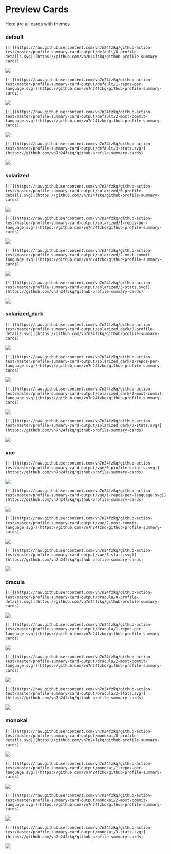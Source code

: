 
# Preview Cards

Here are all cards with themes.


### default


```
[![](https://raw.githubusercontent.com/vn7n24fzkq/github-action-test/master/profile-summary-card-output/default/0-profile-details.svg)](https://github.com/vn7n24fzkq/github-profile-summary-cards)
```
![](https://raw.githubusercontent.com/vn7n24fzkq/github-action-test/master/profile-summary-card-output/default/0-profile-details.svg)


```
[![](https://raw.githubusercontent.com/vn7n24fzkq/github-action-test/master/profile-summary-card-output/default/1-repos-per-language.svg)](https://github.com/vn7n24fzkq/github-profile-summary-cards)
```
![](https://raw.githubusercontent.com/vn7n24fzkq/github-action-test/master/profile-summary-card-output/default/1-repos-per-language.svg)


```
[![](https://raw.githubusercontent.com/vn7n24fzkq/github-action-test/master/profile-summary-card-output/default/2-most-commit-language.svg)](https://github.com/vn7n24fzkq/github-profile-summary-cards)
```
![](https://raw.githubusercontent.com/vn7n24fzkq/github-action-test/master/profile-summary-card-output/default/2-most-commit-language.svg)


```
[![](https://raw.githubusercontent.com/vn7n24fzkq/github-action-test/master/profile-summary-card-output/default/3-stats.svg)](https://github.com/vn7n24fzkq/github-profile-summary-cards)
```
![](https://raw.githubusercontent.com/vn7n24fzkq/github-action-test/master/profile-summary-card-output/default/3-stats.svg)


### solarized


```
[![](https://raw.githubusercontent.com/vn7n24fzkq/github-action-test/master/profile-summary-card-output/solarized/0-profile-details.svg)](https://github.com/vn7n24fzkq/github-profile-summary-cards)
```
![](https://raw.githubusercontent.com/vn7n24fzkq/github-action-test/master/profile-summary-card-output/solarized/0-profile-details.svg)


```
[![](https://raw.githubusercontent.com/vn7n24fzkq/github-action-test/master/profile-summary-card-output/solarized/1-repos-per-language.svg)](https://github.com/vn7n24fzkq/github-profile-summary-cards)
```
![](https://raw.githubusercontent.com/vn7n24fzkq/github-action-test/master/profile-summary-card-output/solarized/1-repos-per-language.svg)


```
[![](https://raw.githubusercontent.com/vn7n24fzkq/github-action-test/master/profile-summary-card-output/solarized/2-most-commit-language.svg)](https://github.com/vn7n24fzkq/github-profile-summary-cards)
```
![](https://raw.githubusercontent.com/vn7n24fzkq/github-action-test/master/profile-summary-card-output/solarized/2-most-commit-language.svg)


```
[![](https://raw.githubusercontent.com/vn7n24fzkq/github-action-test/master/profile-summary-card-output/solarized/3-stats.svg)](https://github.com/vn7n24fzkq/github-profile-summary-cards)
```
![](https://raw.githubusercontent.com/vn7n24fzkq/github-action-test/master/profile-summary-card-output/solarized/3-stats.svg)


### solarized_dark


```
[![](https://raw.githubusercontent.com/vn7n24fzkq/github-action-test/master/profile-summary-card-output/solarized_dark/0-profile-details.svg)](https://github.com/vn7n24fzkq/github-profile-summary-cards)
```
![](https://raw.githubusercontent.com/vn7n24fzkq/github-action-test/master/profile-summary-card-output/solarized_dark/0-profile-details.svg)


```
[![](https://raw.githubusercontent.com/vn7n24fzkq/github-action-test/master/profile-summary-card-output/solarized_dark/1-repos-per-language.svg)](https://github.com/vn7n24fzkq/github-profile-summary-cards)
```
![](https://raw.githubusercontent.com/vn7n24fzkq/github-action-test/master/profile-summary-card-output/solarized_dark/1-repos-per-language.svg)


```
[![](https://raw.githubusercontent.com/vn7n24fzkq/github-action-test/master/profile-summary-card-output/solarized_dark/2-most-commit-language.svg)](https://github.com/vn7n24fzkq/github-profile-summary-cards)
```
![](https://raw.githubusercontent.com/vn7n24fzkq/github-action-test/master/profile-summary-card-output/solarized_dark/2-most-commit-language.svg)


```
[![](https://raw.githubusercontent.com/vn7n24fzkq/github-action-test/master/profile-summary-card-output/solarized_dark/3-stats.svg)](https://github.com/vn7n24fzkq/github-profile-summary-cards)
```
![](https://raw.githubusercontent.com/vn7n24fzkq/github-action-test/master/profile-summary-card-output/solarized_dark/3-stats.svg)


### vue


```
[![](https://raw.githubusercontent.com/vn7n24fzkq/github-action-test/master/profile-summary-card-output/vue/0-profile-details.svg)](https://github.com/vn7n24fzkq/github-profile-summary-cards)
```
![](https://raw.githubusercontent.com/vn7n24fzkq/github-action-test/master/profile-summary-card-output/vue/0-profile-details.svg)


```
[![](https://raw.githubusercontent.com/vn7n24fzkq/github-action-test/master/profile-summary-card-output/vue/1-repos-per-language.svg)](https://github.com/vn7n24fzkq/github-profile-summary-cards)
```
![](https://raw.githubusercontent.com/vn7n24fzkq/github-action-test/master/profile-summary-card-output/vue/1-repos-per-language.svg)


```
[![](https://raw.githubusercontent.com/vn7n24fzkq/github-action-test/master/profile-summary-card-output/vue/2-most-commit-language.svg)](https://github.com/vn7n24fzkq/github-profile-summary-cards)
```
![](https://raw.githubusercontent.com/vn7n24fzkq/github-action-test/master/profile-summary-card-output/vue/2-most-commit-language.svg)


```
[![](https://raw.githubusercontent.com/vn7n24fzkq/github-action-test/master/profile-summary-card-output/vue/3-stats.svg)](https://github.com/vn7n24fzkq/github-profile-summary-cards)
```
![](https://raw.githubusercontent.com/vn7n24fzkq/github-action-test/master/profile-summary-card-output/vue/3-stats.svg)


### dracula


```
[![](https://raw.githubusercontent.com/vn7n24fzkq/github-action-test/master/profile-summary-card-output/dracula/0-profile-details.svg)](https://github.com/vn7n24fzkq/github-profile-summary-cards)
```
![](https://raw.githubusercontent.com/vn7n24fzkq/github-action-test/master/profile-summary-card-output/dracula/0-profile-details.svg)


```
[![](https://raw.githubusercontent.com/vn7n24fzkq/github-action-test/master/profile-summary-card-output/dracula/1-repos-per-language.svg)](https://github.com/vn7n24fzkq/github-profile-summary-cards)
```
![](https://raw.githubusercontent.com/vn7n24fzkq/github-action-test/master/profile-summary-card-output/dracula/1-repos-per-language.svg)


```
[![](https://raw.githubusercontent.com/vn7n24fzkq/github-action-test/master/profile-summary-card-output/dracula/2-most-commit-language.svg)](https://github.com/vn7n24fzkq/github-profile-summary-cards)
```
![](https://raw.githubusercontent.com/vn7n24fzkq/github-action-test/master/profile-summary-card-output/dracula/2-most-commit-language.svg)


```
[![](https://raw.githubusercontent.com/vn7n24fzkq/github-action-test/master/profile-summary-card-output/dracula/3-stats.svg)](https://github.com/vn7n24fzkq/github-profile-summary-cards)
```
![](https://raw.githubusercontent.com/vn7n24fzkq/github-action-test/master/profile-summary-card-output/dracula/3-stats.svg)


### monokai


```
[![](https://raw.githubusercontent.com/vn7n24fzkq/github-action-test/master/profile-summary-card-output/monokai/0-profile-details.svg)](https://github.com/vn7n24fzkq/github-profile-summary-cards)
```
![](https://raw.githubusercontent.com/vn7n24fzkq/github-action-test/master/profile-summary-card-output/monokai/0-profile-details.svg)


```
[![](https://raw.githubusercontent.com/vn7n24fzkq/github-action-test/master/profile-summary-card-output/monokai/1-repos-per-language.svg)](https://github.com/vn7n24fzkq/github-profile-summary-cards)
```
![](https://raw.githubusercontent.com/vn7n24fzkq/github-action-test/master/profile-summary-card-output/monokai/1-repos-per-language.svg)


```
[![](https://raw.githubusercontent.com/vn7n24fzkq/github-action-test/master/profile-summary-card-output/monokai/2-most-commit-language.svg)](https://github.com/vn7n24fzkq/github-profile-summary-cards)
```
![](https://raw.githubusercontent.com/vn7n24fzkq/github-action-test/master/profile-summary-card-output/monokai/2-most-commit-language.svg)


```
[![](https://raw.githubusercontent.com/vn7n24fzkq/github-action-test/master/profile-summary-card-output/monokai/3-stats.svg)](https://github.com/vn7n24fzkq/github-profile-summary-cards)
```
![](https://raw.githubusercontent.com/vn7n24fzkq/github-action-test/master/profile-summary-card-output/monokai/3-stats.svg)

